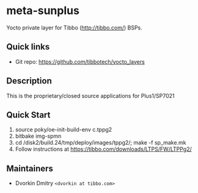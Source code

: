 # meta-sunplus

Yocto private layer for Tibbo (<http://tibbo.com/>) BSPs.

## Quick links

* Git repo: https://github.com/tibbotech/yocto_layers

## Description

This is the proprietary/closed source applications for Plus1/SP7021

## Quick Start

1. source poky/oe-init-build-env c.tppg2
2. bitbake img-spmn
3. cd /disk2/build.24/tmp/deploy/images/tppg2/; make -f sp_make.mk
4. Follow instructions at https://tibbo.com/downloads/LTPS/FW/LTPPg2/

## Maintainers

* Dvorkin Dmitry `<dvorkin at tibbo.com>`
